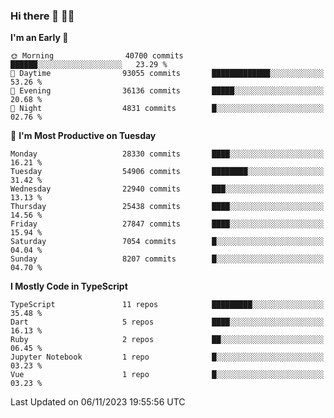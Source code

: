 ### Hi there 👋 🧑‍💻



<!--START_SECTION:waka-->
**I'm an Early 🐤** 

```text
🌞 Morning                40700 commits       ██████░░░░░░░░░░░░░░░░░░░   23.29 % 
🌆 Daytime                93055 commits       █████████████░░░░░░░░░░░░   53.26 % 
🌃 Evening                36136 commits       █████░░░░░░░░░░░░░░░░░░░░   20.68 % 
🌙 Night                  4831 commits        █░░░░░░░░░░░░░░░░░░░░░░░░   02.76 % 
```
📅 **I'm Most Productive on Tuesday** 

```text
Monday                   28330 commits       ████░░░░░░░░░░░░░░░░░░░░░   16.21 % 
Tuesday                  54906 commits       ████████░░░░░░░░░░░░░░░░░   31.42 % 
Wednesday                22940 commits       ███░░░░░░░░░░░░░░░░░░░░░░   13.13 % 
Thursday                 25438 commits       ████░░░░░░░░░░░░░░░░░░░░░   14.56 % 
Friday                   27847 commits       ████░░░░░░░░░░░░░░░░░░░░░   15.94 % 
Saturday                 7054 commits        █░░░░░░░░░░░░░░░░░░░░░░░░   04.04 % 
Sunday                   8207 commits        █░░░░░░░░░░░░░░░░░░░░░░░░   04.70 % 
```


**I Mostly Code in TypeScript** 

```text
TypeScript               11 repos            █████████░░░░░░░░░░░░░░░░   35.48 % 
Dart                     5 repos             ████░░░░░░░░░░░░░░░░░░░░░   16.13 % 
Ruby                     2 repos             ██░░░░░░░░░░░░░░░░░░░░░░░   06.45 % 
Jupyter Notebook         1 repo              █░░░░░░░░░░░░░░░░░░░░░░░░   03.23 % 
Vue                      1 repo              █░░░░░░░░░░░░░░░░░░░░░░░░   03.23 % 
```




 Last Updated on 06/11/2023 19:55:56 UTC
<!--END_SECTION:waka-->


